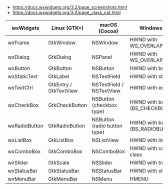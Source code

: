 - https://docs.wxwidgets.org/3.2/page_screenshots.html
- https://docs.wxwidgets.org/3.0/page_class_cat.html

| wxWidgets    | Linux (GTK+)         | macOS (Cocoa)       | Windows (WinAPI)             |
|--------------|----------------------|----------------------|------------------------------|
| wxFrame      | GtkWindow            | NSWindow             | HWND with WS_OVERLAPPEDWINDOW|
| wxDialog     | GtkDialog            | NSPanel              | HWND with WS_OVERLAPPED      |
| wxButton     | GtkButton            | NSButton             | HWND with button class       |
| wxStaticText | GtkLabel             | NSTextField          | HWND with static class       |
| wxTextCtrl   | GtkEntry / GtkTextView | NSTextField / NSTextView | HWND with edit class    |
| wxCheckBox   | GtkCheckButton       | NSButton (checkbox type) | HWND with button class (BS_CHECKBOX style) |
| wxRadioButton| GtkRadioButton       | NSButton (radio button type) | HWND with button class (BS_RADIOBUTTON style) |
| wxListBox    | GtkListBox           | NSListView           | HWND with listbox class      |
| wxComboBox   | GtkComboBox          | NSComboBox           | HWND with combobox class     |
| wxSlider     | GtkScale             | NSSlider             | HWND with trackbar class      |
| wxStatusBar  | GtkStatusBar         | NSStatusBar          | HWND with statusbar class    |
| wxMenuBar    | GtkMenuBar           | NSMenu               | HMENU                        |

